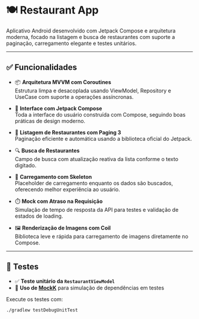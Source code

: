 # 🍽️ Restaurant App

Aplicativo Android desenvolvido com Jetpack Compose e arquitetura moderna, focado na listagem e busca de restaurantes com suporte a paginação, carregamento elegante e testes unitários.

---

## ✅ Funcionalidades

- 📦 **Arquitetura MVVM com Coroutines**  
  Estrutura limpa e desacoplada usando ViewModel, Repository e UseCase com suporte a operações assíncronas.

- 🎨 **Interface com Jetpack Compose**  
  Toda a interface do usuário construída com Compose, seguindo boas práticas de design moderno.

- 📄 **Listagem de Restaurantes com Paging 3**  
  Paginação eficiente e automática usando a biblioteca oficial do Jetpack.

- 🔍 **Busca de Restaurantes**  
  Campo de busca com atualização reativa da lista conforme o texto digitado.

- 🦴 **Carregamento com Skeleton**  
  Placeholder de carregamento enquanto os dados são buscados, oferecendo melhor experiência ao usuário.

- ⏱️ **Mock com Atraso na Requisição**  
  Simulação de tempo de resposta da API para testes e validação de estados de loading.

- 🖼️ **Renderização de Imagens com Coil**  
  Biblioteca leve e rápida para carregamento de imagens diretamente no Compose.

---

## 🧪 Testes

- ✅ **Teste unitário da `RestaurantViewModel`**
- 🧪 **Uso de [MockK](https://mockk.io/)** para simulação de dependências em testes

Execute os testes com:

```bash
./gradlew testDebugUnitTest
